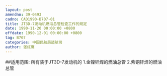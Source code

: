 ```yaml
---
layout: post
amendno: 39-0493
cadno: CAD1990-B707-01
title: JT3D-7发动机燃油总管检查工作的规定
date: 1990-11-20 00:00:00 +0800
effdate: 1990-12-01 00:00:00 +0800
tag: B707
categories: 中国民航局适航司
author: 张红鹰
---
```


##适用范围:
所有装于JT3D-7发动机的
1.金镍钎焊的燃油总管
2.紫铜钎焊的燃油总管

